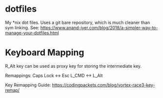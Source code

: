 # dotfiles
My *nix dot files. Uses a git bare repository, which is much cleaner than sym linking. See: https://www.anand-iyer.com/blog/2018/a-simpler-way-to-manage-your-dotfiles.html

# Keyboard Mapping

R_Alt key can be used as proxy key for storing the intermediate key.

Remappings:
Caps Lock <-> Esc
L_CMD <-> L_Alt

Key Remapping Guide:
https://codingpackets.com/blog/vortex-race3-key-remap/
